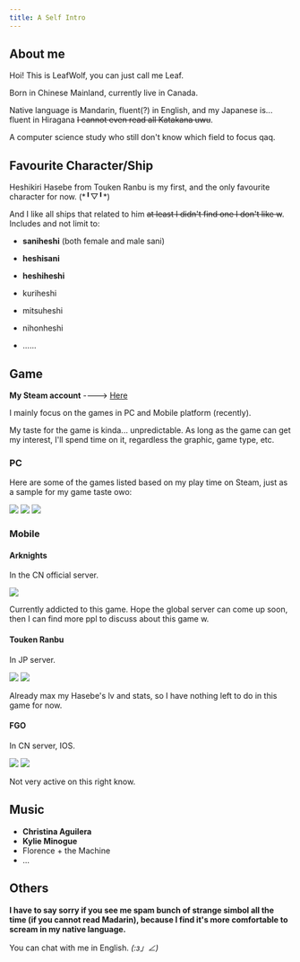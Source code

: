 ```yaml
---
title: A Self Intro
---
```

## About me

Hoi! This is LeafWolf, you can just call me Leaf.

Born in Chinese Mainland, currently live in Canada.

Native language is Mandarin, fluent(?) in English, and my Japanese is... fluent in Hiragana ~~I cannot even read all Katakana uwu~~.

A computer science study who still don't know which field to focus qaq.

## Favourite Character/Ship

Heshikiri Hasebe from Touken Ranbu is my first, and the only favourite character for now. (\*╹▽╹*)

And I like all ships that related to him ~~at least I didn't find one I don't like w~~. Includes and not limit to:

* **saniheshi** (both female and male sani)

* **heshisani**

* **heshiheshi**

* kuriheshi

* mitsuheshi

* nihonheshi

* ......


## Game

**My Steam account** ----> <a href="https://steamcommunity.com/id/thesoulwolf/">Here</a>

I mainly focus on the games in PC and Mobile platform (recently).

My taste for the game is kinda... unpredictable. As long as the game can get my interest, I'll spend time on it, regardless the graphic, game type, etc.

### PC

Here are some of the games listed based on my play time on Steam, just as a sample for my game taste owo:

<img src="/assets/images/post_images/steam-game-list1.png">

<img src="/assets/images/post_images/steam-game-list2.png "> 

<img src="/assets/images/post_images/steam-game-list3.png">


### Mobile

#### Arknights

In the CN official server. 

<img src="/assets/images/post_images/arknights.png">

Currently addicted to this game. Hope the global server can come up soon, then I can find more ppl to discuss about this game w. 

#### Touken Ranbu

In JP server.

<img src="/assets/images/post_images/tkrb.png">

<img src="/assets/images/post_images/tkrb-hsb.png">

Already max my Hasebe's lv and stats, so I have nothing left to do in this game for now.

#### FGO

In CN server, IOS.

<img src="/assets/images/post_images/fgo1.png">

<img src="/assets/images/post_images/fgo2.png">

Not very active on this right know. 

## Music

* **Christina Aguilera**
* **Kylie Minogue**
* Florence + the Machine
* ...

## Others
**I have to say sorry if you see me spam bunch of strange simbol all the time (if you cannot read Madarin), because I find it's more comfortable to scream in my native language.**

You can chat with me in English. _(:з」∠)_